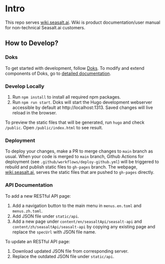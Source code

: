 # Intro
This repo serves [wiki.seasalt.ai](https://wiki.seasalt.ai). Wiki is product documentation/user manual for non-technical Seasalt.ai customers. 

## How to Develop?

### Doks
To get started with development, follow [Doks](https://getdoks.org/tutorial/introduction/). To modify and extend components of Doks, go to [detailed documentation](https://getdoks.org/docs/prologue/introduction/).

### Develop Locally

1. Run `npm install` to install all required npm packages. 
2. Run `npm run start`. Doks will start the Hugo development webserver accessible by default at http://localhost:1313. Saved changes will live reload in the browser.

To preview the static files that will be generated, run `hugo` and check `/public`. Open `/public/index.html` to see result.


### Deployment
To deploy your changes, make a PR to merge changes to `main` branch as usual. When your code is merged to `main` branch, Github Actions for deployment (see `.github/workflows/deploy-github.yml`) will be triggered to rebuild and publish static files to `gh-pages` branch. The webpage, [wiki.seasalt.ai](https://wiki.seasalt.ai), serves the static files that are pushed to `gh-pages` directly.


### API Documentation 
To add a new RESTful API page:
1. Add a navigation button to the main menu in `menus.en.toml` and `menus.zh.toml`.
2. Add JSON file under `static/api`.
3. Add a new page under `content/en/seasaltApi/seasalt-api` and `content/zh/seasaltApi/seasalt-api` by copying any existing page and replace the `specUrl` with JSON file name.

To update an RESTful API page:
1. Download updated JSON file from corresponding server.
2. Replace the outdated JSON file under `static/api`.
